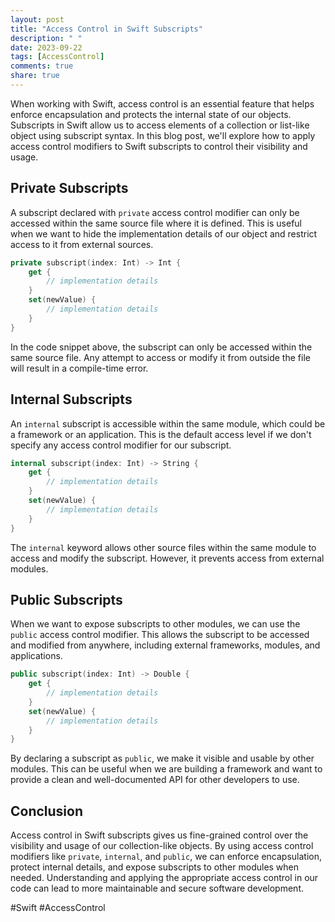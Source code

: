 ```yaml
---
layout: post
title: "Access Control in Swift Subscripts"
description: " "
date: 2023-09-22
tags: [AccessControl]
comments: true
share: true
---
```


When working with Swift, access control is an essential feature that helps enforce encapsulation and protects the internal state of our objects. Subscripts in Swift allow us to access elements of a collection or list-like object using subscript syntax. In this blog post, we'll explore how to apply access control modifiers to Swift subscripts to control their visibility and usage.

## Private Subscripts

A subscript declared with `private` access control modifier can only be accessed within the same source file where it is defined. This is useful when we want to hide the implementation details of our object and restrict access to it from external sources.

```swift
private subscript(index: Int) -> Int {
    get {
        // implementation details
    }
    set(newValue) {
        // implementation details
    }
}
```

In the code snippet above, the subscript can only be accessed within the same source file. Any attempt to access or modify it from outside the file will result in a compile-time error.

## Internal Subscripts

An `internal` subscript is accessible within the same module, which could be a framework or an application. This is the default access level if we don't specify any access control modifier for our subscript.

```swift
internal subscript(index: Int) -> String {
    get {
        // implementation details
    }
    set(newValue) {
        // implementation details
    }
}
```

The `internal` keyword allows other source files within the same module to access and modify the subscript. However, it prevents access from external modules.

## Public Subscripts

When we want to expose subscripts to other modules, we can use the `public` access control modifier. This allows the subscript to be accessed and modified from anywhere, including external frameworks, modules, and applications.

```swift
public subscript(index: Int) -> Double {
    get {
        // implementation details
    }
    set(newValue) {
        // implementation details
    }
}
```

By declaring a subscript as `public`, we make it visible and usable by other modules. This can be useful when we are building a framework and want to provide a clean and well-documented API for other developers to use.

## Conclusion

Access control in Swift subscripts gives us fine-grained control over the visibility and usage of our collection-like objects. By using access control modifiers like `private`, `internal`, and `public`, we can enforce encapsulation, protect internal details, and expose subscripts to other modules when needed. Understanding and applying the appropriate access control in our code can lead to more maintainable and secure software development.

#Swift #AccessControl